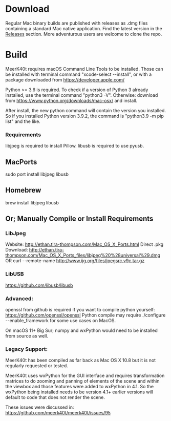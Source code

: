# Download
Regular Mac binary builds are published with releases as .dmg files containing a standard Mac native application. Find the latest version in the [Releases](https://github.com/meerk40t/meerk40t/releases) section. More adventurous users are welcome to clone the repo.      

# Build
MeerK40t requires macOS Command Line Tools to be installed. Those can be installed with terminal command "xcode-select --install", or with a package downloaded from https://developer.apple.com/ 

Python >= 3.6 is required. To check if a version of Python 3 already installed, use the terminal command "python3 -V". Otherwise: download from https://www.python.org/downloads/mac-osx/ and install. 

After install, the new python command will contain the version you installed. So if you installed Python version 3.9.2, the command is "python3.9 -m pip list" and the like.
### Requirements
libjpeg is required to install Pillow. 
libusb is required to use pyusb.

## MacPorts
sudo port install libjpeg libusb
## Homebrew
brew install libjpeg libusb
## Or; Manually Compile or Install Requirements
### LibJpeg
Website: http://ethan.tira-thompson.com/Mac_OS_X_Ports.html 
Direct .pkg Download: http://ethan.tira-thompson.com/Mac_OS_X_Ports_files/libjpeg%20%28universal%29.dmg
OR
curl --remote-name http://www.ijg.org/files/jpegsrc.v9c.tar.gz
### LibUSB
https://github.com/libusb/libusb

### Advanced:
openssl from github is required if you want to compile python yourself: https://github.com/openssl/openssl Python compile may require ./configure --enable_framework for some use cases on MacOS.

On macOS 11+ Big Sur; numpy and wxPython would need to be installed from source as well. 

### Legacy Support:

MeerK40t has been compiled as far back as Mac OS X 10.8 but it is not regularly requested or tested.

MeerK40t uses wxPython for the GUI interface and requires transformation matrices to do zooming and panning of elements of the scene and within the viewbox and those features were added to wxPython in 4.1. So the wxPython being installed needs to be version 4.1+ earlier versions will default to code that does not render the scene.

These issues were discussed in:
https://github.com/meerk40t/meerk40t/issues/95